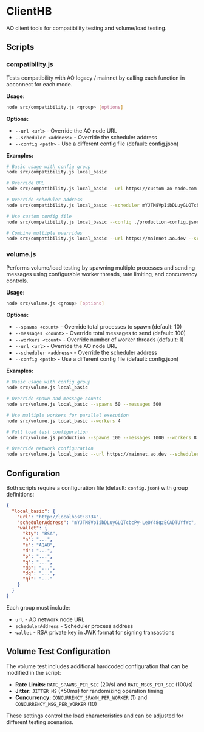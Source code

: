# ClientHB

AO client tools for compatibility testing and volume/load testing.

## Scripts

### compatibility.js

Tests compatibility with AO legacy / mainnet by calling each function in aoconnect for each mode.

**Usage:**
```bash
node src/compatibility.js <group> [options]
```

**Options:**
- `--url <url>` - Override the AO node URL
- `--scheduler <address>` - Override the scheduler address  
- `--config <path>` - Use a different config file (default: config.json)

**Examples:**
```bash
# Basic usage with config group
node src/compatibility.js local_basic

# Override URL
node src/compatibility.js local_basic --url https://custom-ao-node.com

# Override scheduler address
node src/compatibility.js local_basic --scheduler mYJTM8VpIibDLuyGLQTcbcPy-LeOY48qzECADTUYfWc

# Use custom config file
node src/compatibility.js local_basic --config ./production-config.json

# Combine multiple overrides
node src/compatibility.js local_basic --url https://mainnet.ao.dev --scheduler XYZ789...abc --config ./staging-config.json
```

### volume.js

Performs volume/load testing by spawning multiple processes and sending messages using configurable worker threads, rate limiting, and concurrency controls.

**Usage:**
```bash
node src/volume.js <group> [options]
```

**Options:**
- `--spawns <count>` - Override total processes to spawn (default: 10)
- `--messages <count>` - Override total messages to send (default: 100)  
- `--workers <count>` - Override number of worker threads (default: 1)
- `--url <url>` - Override the AO node URL
- `--scheduler <address>` - Override the scheduler address
- `--config <path>` - Use a different config file (default: config.json)

**Examples:**
```bash
# Basic usage with config group
node src/volume.js local_basic

# Override spawn and message counts
node src/volume.js local_basic --spawns 50 --messages 500

# Use multiple workers for parallel execution
node src/volume.js local_basic --workers 4

# Full load test configuration
node src/volume.js production --spawns 100 --messages 1000 --workers 8 --config ./prod-config.json

# Override network configuration
node src/volume.js local_basic --url https://mainnet.ao.dev --scheduler XYZ789...abc
```

## Configuration

Both scripts require a configuration file (default: `config.json`) with group definitions:

```json
{
  "local_basic": {
    "url": "http://localhost:8734",
    "schedulerAddress": "mYJTM8VpIibDLuyGLQTcbcPy-LeOY48qzECADTUYfWc",
    "wallet": {
      "kty": "RSA",
      "n": "...",
      "e": "AQAB",
      "d": "...",
      "p": "...",
      "q": "...",
      "dp": "...",
      "dq": "...",
      "qi": "..."
    }
  }
}
```

Each group must include:
- `url` - AO network node URL
- `schedulerAddress` - Scheduler process address
- `wallet` - RSA private key in JWK format for signing transactions

## Volume Test Configuration

The volume test includes additional hardcoded configuration that can be modified in the script:

- **Rate Limits:** `RATE_SPAWNS_PER_SEC` (20/s) and `RATE_MSGS_PER_SEC` (100/s)
- **Jitter:** `JITTER_MS` (±50ms) for randomizing operation timing
- **Concurrency:** `CONCURRENCY_SPAWN_PER_WORKER` (1) and `CONCURRENCY_MSG_PER_WORKER` (10)

These settings control the load characteristics and can be adjusted for different testing scenarios.